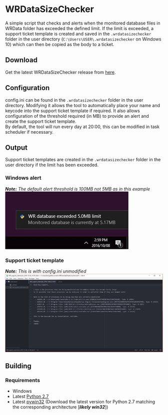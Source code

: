 # WRDataSizeChecker
A simple script that checks and alerts when the monitored database files in WRData folder has exceeded the defined limit. If the limit is exceeded, a support ticket template is created and saved in the ```.wrdatasizechecker``` folder in the user directory (```C:\Users\USER\.wrdatasizechecker``` on Windows 10) which can then be copied as the body to a ticket.

## Download
Get the latest WRDataSizeChecker release from [here](https://github.com/Brian-McG/WRDataSizeChecker/releases/latest).

## Configuration
config.ini can be found in the ```.wrdatasizechecker``` folder in the user directory. Modifying it allows the tool to automatically place your name and keycode into the support ticket template if required. It also allows configuration of the threshold required (in MB) to provide an alert and create the support ticket template.<br>
By default, the tool will run every day at 20:00, this can be modified in task scheduler if necessary.

## Output
Support ticket templates are created in the ```.wrdatasizechecker``` folder in the user directory if the limit has been exceeded.
### Windows alert
***Note:*** *The default alert threshold is 100MB not 5MB as in this example*<br>
![Example image of windows alert](https://github.com/Brian-McG/WRDataSizeChecker/blob/master/examples/example_alert_windows10.jpg)

### Support ticket template
***Note:*** *This is with config.ini unmodified*<br>
![Example support ticket template created](https://github.com/Brian-McG/WRDataSizeChecker/blob/master/examples/example_submission_template.jpg)

## Building
### Requirements
  - Windows
  - Latest [Python 2.7](https://www.python.org/downloads/)
  - Latest [pywin32](https://sourceforge.net/projects/pywin32/files/pywin32/) (Download the latest version for Python 2.7 matching the corresponding architecture [***likely win32***])
